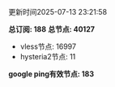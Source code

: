 更新时间2025-07-13 23:21:58

**总订阅: 188**
**总节点: 40127**
- vless节点: 16997
- hysteria2节点: 11

**google ping有效节点: 183**
